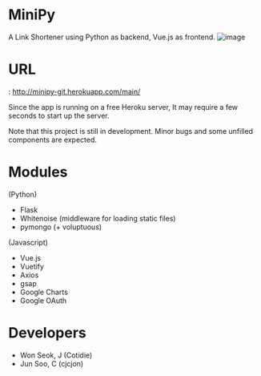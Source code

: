 # MiniPy
 A Link Shortener using Python as backend, Vue.js as frontend.
![image](https://user-images.githubusercontent.com/51331195/103190076-c51a3480-4912-11eb-937c-78cef981862c.png)

# URL
: http://minipy-git.herokuapp.com/main/

Since the app is running on a free Heroku server, It may require a few seconds to start up the server.

Note that this project is still in development. Minor bugs and some unfilled components are expected.

# Modules
(Python)
  - Flask
  - Whitenoise (middleware for loading static files)
  - pymongo (+ voluptuous)

(Javascript)
   - Vue.js
   - Vuetify
   - Axios
   - gsap
   - Google Charts
   - Google OAuth
   
# Developers
  - Won Seok, J (Cotidie)
  - Jun Soo, C  (cjcjon)
